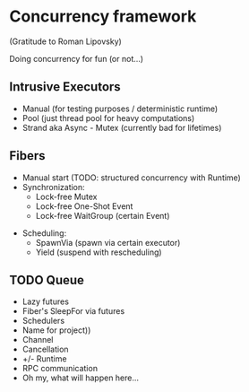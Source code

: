 # Concurrency framework 
(Gratitude to Roman Lipovsky)

Doing concurrency for fun (or not...)

## Intrusive Executors

- Manual (for testing purposes / deterministic runtime)
- Pool (just thread pool for heavy computations)
- Strand aka Async - Mutex (currently bad for lifetimes)

## Fibers
+ Manual start (TODO: structured concurrency with Runtime)
+ Synchronization:
    + Lock-free Mutex
    + Lock-free One-Shot Event
    + Lock-free WaitGroup (certain Event)

- Scheduling:
    - SpawnVia (spawn via certain executor)
    - Yield (suspend with rescheduling)

## TODO Queue
+ Lazy futures
+ Fiber's SleepFor via futures 
+ Schedulers
+ Name for project))
+ Channel
+ Cancellation
+  +/- Runtime
+ RPC communication
+ Oh my, what will happen here...

